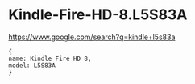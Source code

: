 # Kindle-Fire-HD-8.L5S83A
https://www.google.com/search?q=kindle+l5s83a

```
{
name: Kindle Fire HD 8,
model: L5S83A
}
```
